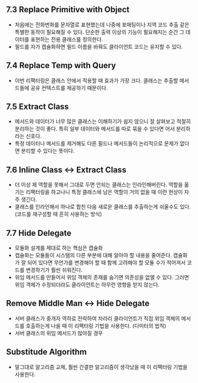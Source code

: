 ## 7.3 Replace Primitive with Object
- 처음에는 전화번화를 문자열로 표현했는데 나중에 포매팅이나 지역 코드 추출 같은 특별한 동작이 필요해질 수 있다. 단순한 출력 이상의 기능이 필요해지는 순간 그 데이터를 표현하는 전용 클래스를 정의한다.
- 필드를 자가 캡슐화하면 필드 이름을 바꿔도 클라이언트 코드는 유지할 수 있다.

## 7.4 Replace Temp with Query
- 이번 리팩터링은 클래스 안에서 적용할 때 효과가 가장 크다. 클래스는 추출할 메서드들에 공유 컨텍스트를 제공하기 때문이다.

## 7.5 Extract Class
- 메서드와 데이터가 너무 많은 클래스는 이해하기가 쉽지 않으니 잘 살펴보고 적절히 분리하는 것이 좋다. 특히 일부 데이터와 메서드를 따로 묶을 수 있다면 어서 분리하라는 신호다.
- 특정 데이터나 메서드를 제거해도 다른 필드나 메서드들이 논리적으로 문제가 없다면 분리할 수 있다는 뜻이다.

## 7.6 Inline Class <-> Extract Class
- 더 이상 제 역할을 못해서 그대로 두면 안되는 클래스는 인라인해버린다. 역할을 옮기는 리팩터링을 하고나니 특정 클래스에 남은 역할이 거의 없을 때 이런 현상이 자주 생긴다.
- 클래스를 인라인해서 하나로 합친 다음 새로운 클래스를 추출하는게 쉬울수도 있다.(코드를 재구성할 때 흔히 사용하는 방식)

## 7.7 Hide Delegate
- 모듈화 설계를 제대로 하는 핵심은 캡슐화
- 캡슐화는 모듈들이 시스템의 다른 부분에 대해 알아야 할 내용을 줄여준다. 캡슐화가 잘 되어 있다면 무언가를 변경해야 할 때 함께 고려해야 할 모듈 수가 적어져서 코드를 변경하기가 훨씬 쉬워진다.
- 위임 메서드를 만들어서 위임 객체의 존재를 숨기면 의존성을 없앨 수 있다. 그러면 위임 객체가 수정되더라도 클라이언트는 아무런 영향을 받지 않는다.

## Remove Middle Man <-> Hide Delegate
- 서버 클래스가 중개자 역하로 전락하여 차라리 클라이언트가 직접 위임 객체의 메서드를 호출하는게 나을 때 이 리팩터링 기법을 사용한다. (디미터의 법칙)
- 서버 클래스의 위임 메서드가 많아질 경우

## Substitude Algorithm
- 말그대로 알고리즘 교체, 훨씬 간결한 알고리즘이 생각났을 때 이 리팩터링 기법을 사용한다.
